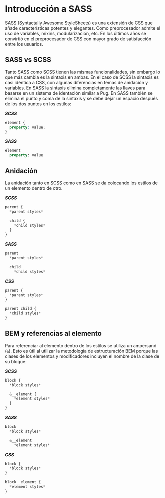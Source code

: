 # Introducción a SASS

SASS (Syntactally Awesome StyleSheets) es una extensión de CSS que añade características potentes y elegantes. Como preprocesador admite el uso de variables, mixins, modularización, etc. En los últimos años se convirtió en el preprocesador de CSS con mayor grado de satisfacción entre los usuarios.

## SASS vs SCSS

Tanto SASS como SCSS tienen las mismas funcionalidades, sin embargo lo que más cambia es la sintaxis en ambas. En el caso de SCSS la sintaxis es casi idéntica a CSS, con algunas diferencias en temas de anidación y variables. En SASS la sintaxis elimina completamente las llaves para basarse en un sistema de identación similar a Pug. En SASS también se elimina el punto y coma de la sintaxis y se debe dejar un espacio después de los dos puntos en los estilos:

***SCSS***

~~~scss
element {
  property: value;
}
~~~

***SASS***

~~~sass
element
  property: value
~~~

## Anidación

La anidación tanto en SCSS como en SASS se da colocando los estilos de un elemento dentro de otro.

***SCSS***

~~~scss
parent {
  *parent styles*

  child {
    *child styles*
  }
}
~~~

***SASS***

~~~sass
parent
  *parent styles*

  child
    *child styles*
~~~

***CSS***

~~~css
parent {
  *parent styles*
}

parent child {
  *child styles*
}
~~~

## BEM y referencias al elemento

Para referenciar al elemento dentro de los estilos se utiliza un ampersand (`&`). Esto es útil al utilizar la metodología de estructuración BEM porque las clases de los elementos y modificadores incluyen el nombre de la clase de su bloque:

***SCSS***

~~~scss
block {
  *block styles*

  &__element {
    *element styles*
  }
}
~~~

***SASS***

~~~sass
block
  *block styles*

  &__element
    *element styles*
~~~

***CSS***

~~~css
block {
  *block styles*
}

block__element {
  *element styles*
}
~~~
